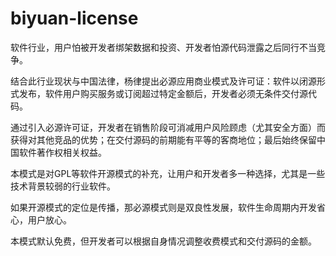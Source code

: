 # biyuan-license

软件行业，用户怕被开发者绑架数据和投资、开发者怕源代码泄露之后同行不当竞争。

结合此行业现状与中国法律，杨律提出必源应用商业模式及许可证：软件以闭源形式发布，软件用户购买服务或订阅超过特定金额后，开发者必须无条件交付源代码。

通过引入必源许可证，开发者在销售阶段可消减用户风险顾虑（尤其安全方面）而获得对其他竞品的优势；在交付源码的前期能有平等的客商地位；最后始终保留中国软件著作权相关权益。

本模式是对GPL等软件开源模式的补充，让用户和开发者多一种选择，尤其是一些技术背景较弱的行业软件。

如果开源模式的定位是传播，那必源模式则是双良性发展，软件生命周期内开发省心，用户放心。

本模式默认免费，但开发者可以根据自身情况调整收费模式和交付源码的金额。
